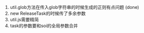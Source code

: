 1. util.glob方法在传入glob字符串的时候生成的正则有点问题 (done)
3. new ReleaseTask的时候传了多余参数
4. util.js需要精简
5. task的参数要和soi的全局参数合并